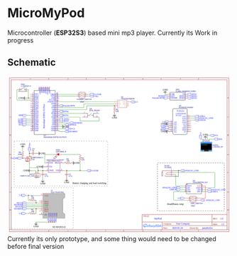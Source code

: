 # MicroMyPod
Microcontroller (**ESP32S3**) based mini mp3 player.
Currently its Work in progress
## Schematic
![schematic](Schematic.png "Schematic")
Currently its only prototype, and some thing would need to be changed before final version
